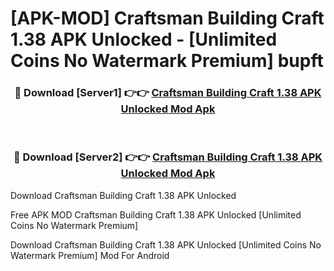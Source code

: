 # [APK-MOD] Craftsman  Building Craft 1.38 APK Unlocked - [Unlimited Coins No Watermark Premium] bupft



<div align="center">
<h3>🔴 Download [Server1] 👉👉 <a href="https://momento.my/?title=Craftsman__Building_Craft_1.38_APK_Unlocked">Craftsman  Building Craft 1.38 APK Unlocked Mod Apk</a></h3><br>

<h3>🔴 Download [Server2] 👉👉 <a href="https://momento.my/?title=Craftsman__Building_Craft_1.38_APK_Unlocked">Craftsman  Building Craft 1.38 APK Unlocked Mod Apk</a></h3>
</div>



Download Craftsman  Building Craft 1.38 APK Unlocked 

Free APK MOD Craftsman  Building Craft 1.38 APK Unlocked [Unlimited Coins No Watermark Premium]

Download Craftsman  Building Craft 1.38 APK Unlocked [Unlimited Coins No Watermark Premium] Mod For Android
